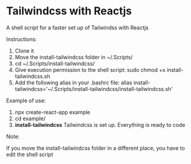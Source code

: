 # Tailwindcss with Reactjs 
A shell script for a faster set up of Tailwindss with Reactjs

Instructions:

1. Clone it
2. Move the install-tailwindcss folder in ~/.Scripts/
3. cd ~/.Scripts/install-tailwindcss/
4. Give execution permission to the shell script:
	sudo chmod +x install-tailwindcss.sh
5. Add the following alias in your .bashrc file:
	alias install-tailwindcss='~/.Scripts/install-tailwindcss/install-tailwindcss.sh'

Example of use:

1. npx create-react-app example
2. cd example/
3. **install-tailwindcss**
Tailwindcss is set up. Everything is ready to code

Note:

If you move the install-tailwindcss folder in a different place, you have to edit the shell script
